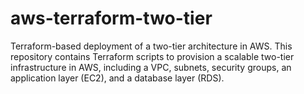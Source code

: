 # aws-terraform-two-tier
Terraform-based deployment of a two-tier architecture in AWS. This repository contains Terraform scripts to provision a scalable two-tier infrastructure in AWS, including a VPC, subnets, security groups, an application layer (EC2), and a database layer (RDS).

